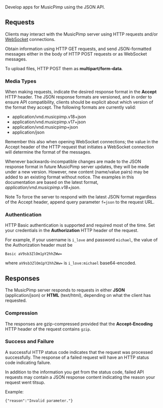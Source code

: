 Develop apps for MusicPimp using the JSON API.

## Requests <div id="requests" class="area"></div>

Clients may interact with the MusicPimp server using HTTP requests and/or 
[WebSocket](http://en.wikipedia.org/wiki/WebSockets) connections.
                    
Obtain information using HTTP GET requests, and send JSON-formatted messages either 
in the body of HTTP POST requests or as WebSocket messages.
                
To upload files, HTTP POST them as **multipart/form-data**.

### Media Types

When making requests, indicate the desired response format in the **Accept** HTTP header.
The JSON response formats are versioned, and in order to ensure API compatibility,
clients should be explicit about which version of the format they accept. The following formats are
currently valid:
                
- application/vnd.musicpimp.v18+json
- application/vnd.musicpimp.v17+json
- application/vnd.musicpimp+json
- application/json

Remember this also when opening WebSocket connections; the value in the Accept header of the 
HTTP request that initiates a WebSocket connection will determine the format of the messages.
            
Whenever backwards-incompatible changes are made to the JSON response format in future MusicPimp server 
updates, they will be made under a new version. However, new content (name/value pairs) may be added to an existing 
format without notice. The examples in this documentation are based on the latest format, 
*application/vnd.musicpimp.v18+json*.
            
<span class="label label-info">Note</span> To force the server to respond with the latest JSON format
regardless of the Accept header, append query parameter `f=json` to the request URL.

### Authentication

HTTP Basic authentication is supported and required most of the time. Set your 
credentials in the **Authorization** HTTP header of the request.
            
For example, if your username is `i_love` and password `michael`,
the value of the Authorization header must be 

    Basic aV9sb3ZlOm1pY2hhZWw=
    
where `aV9sb3ZlOm1pY2hhZWw=` is `i_love:michael` base64-encoded.

## Responses <div id="responses" class="area"></div>

The MusicPimp server responds to requests in either **JSON** (application/json)
or **HTML** (text/html), depending on what the client has requested.

### Compression
            
The responses are gzip-compressed provided that the **Accept-Encoding** HTTP header 
of the request contains `gzip`.

### Success and Failure

A successful HTTP status code indicates that the request was processed successfully. The 
response of a failed request will have an HTTP status code indicating failure.

In addition to the information you get from the status code, failed API requests may contain 
a JSON response content indicating the reason your request went titsup.

Example: 

    {"reason":"Invalid parameter."}

